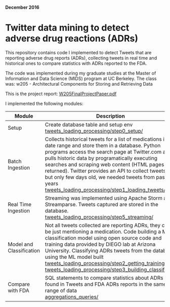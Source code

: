 
**December 2016**   

# Twitter data mining to detect adverse drug reactions (ADRs) 
This repository contains code I implemented to detect Tweets that are reporting adverse drug reports (ADRs), collecting tweets in real time and historical ones to compare statistics with ADRs reported to the FDA. 
   
The code was implemented during my graduate studies at the Master of Information and Data Science (MIDS) program at UC Berkeley.   The class was: w205 - Architectural Components for Storing and Retrieving Data  

This is the project report: [W205FinalProjectPaper.pdf](W205FinalProjectPaper.pdf)

I implemented the following modules:

| Module | Description |   
|---|---|
| Setup | Create database table and setup env </br> [tweets_loading_processing/step0_setup/](tweets_loading_processing/step0_setup/)|
| Batch Ingestion | Collects historical tweets for a list of medications in a date range and store them in a database. Python programs access the search page at Twitter.com and pulls historic data by programatically executing searches and scraping web content (HTML pages returned). Twitter provides an API to collect tweets, but only few days old, we needed tweets from past years </br> [tweets_loading_processing/step1_loading_tweets/](tweets_loading_processing/step1_loading_tweets/)|   
| Real Time Ingestion| Streaming was implemented using Apache Storm and Streamparse. Tweets captured are stored in the database.</br>[tweets_loading_processing/step5_streaming/](tweets_loading_processing/step5_streaming/)|   
| Model and Classification | Not all tweets collected are reporting ADRs, they can be just mentioning a medication. Code building a ML classification model using open source code and training data provided by DIEGO lab at Arizona University.  Classifying ADRs tweets from the database using the ML model built</br>[tweets_loading_processing/step2_getting_training_set/](tweets_loading_processing/step2_getting_training_set/)</br>[tweets_loading_processing/step3_building_classifier/](tweets_loading_processing/step3_building_classifier/)|   
| Compare with FDA | SQL statements to compare statistics about ADRs found in Tweets and FDA ADRs reports in the same range of data</br> [aggregations_queries/](aggregations_queries/)|   

